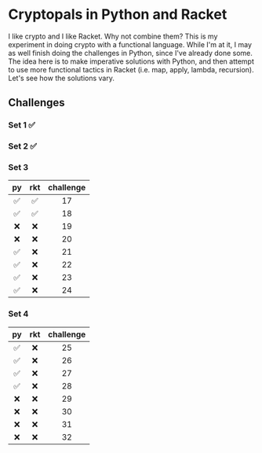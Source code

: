 # Cryptopals in Python and Racket

I like crypto and I like Racket. Why not combine them? This is my experiment in doing crypto with a functional language. While I'm at it, I may as well finish doing the challenges in Python, since I've already done some. The idea here is to make imperative solutions with Python, and then attempt to use more functional tactics in Racket (i.e. map, apply, lambda, recursion). Let's see how the solutions vary.

## Challenges

### Set 1 :white_check_mark:

### Set 2 :white_check_mark:

### Set 3
| py                 | rkt                | challenge |
| :----------------: | :----------------: | :--------:|
| :white_check_mark: | :white_check_mark: | 17        |
| :white_check_mark: | :white_check_mark: | 18        |
| :x:                | :x: | 19        |
| :x:                | :x: | 20        |
| :white_check_mark: | :x: | 21        |
| :white_check_mark: | :x: | 22        |
| :white_check_mark: | :x: | 23        |
| :white_check_mark: | :x: | 24        |

### Set 4
| py     | rkt  | challenge |
| :----------------: | :--: | :-------: |
| :white_check_mark: | :x:  | 25        |
| :white_check_mark: | :x:  | 26        |
| :white_check_mark: | :x:  | 27        |
| :white_check_mark:    | :x:  | 28        |
| :x:    | :x:  | 29        |
| :x:    | :x:  | 30        |
| :x:    | :x:  | 31        |
| :x:    | :x:  | 32        |
